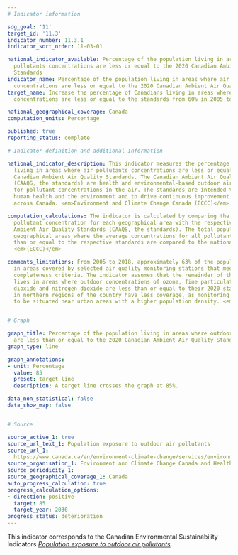 ```yaml
---
# Indicator information

sdg_goal: '11'
target_id: '11.3'
indicator_number: 11.3.1
indicator_sort_order: 11-03-01

national_indicator_available: Percentage of the population living in areas where air
  pollutants concentrations are less or equal to the 2020 Canadian Ambient Air Quality
  Standards
indicator_name: Percentage of the population living in areas where air pollutants
  concentrations are less or equal to the 2020 Canadian Ambient Air Quality Standards
target_name: Increase the percentage of Canadians living in areas where air pollutants
  concentrations are less or equal to the standards from 60% in 2005 to 85% in 2030

national_geographical_coverage: Canada
computation_units: Percentage

published: true
reporting_status: complete

# Indicator definition and additional information

national_indicator_description: This indicator measures the percentage of the population
  living in areas where air pollutants concentrations are less or equal to the 2020
  Canadian Ambient Air Quality Standards. The Canadian Ambient Air Quality Standards
  (CAAQS, the standards) are health and environmental-based outdoor air quality objectives
  for pollutant concentrations in the air. The standards are intended to further protect
  human health and the environment and to drive continuous improvement in air quality
  across Canada. <em>Environment and Climate Change Canada (ECCC)</em>

computation_calculations: The indicator is calculated by comparing the spatially averaged
  pollutant concentration for each geographical area with the respective 2020 Canadian
  Ambient Air Quality Standards (CAAQS, the standards). The total population of all
  geographical areas where the average concentrations for all pollutants are less
  than or equal to the respective standards are compared to the national population.
  <em>(ECCC)</em>

comments_limitations: From 2005 to 2018, approximately 63% of the population lived
  in areas covered by selected air quality monitoring stations that meet the data
  completeness criteria. The indicator assumes that the remainder of the population
  lives in areas where outdoor concentrations of ozone, fine particulate matter, sulphur
  dioxide and nitrogen dioxide are less than or equal to their 2020 standards. Populations
  in northern regions of the country have less coverage, as monitoring stations tend
  to be situated near urban areas with a higher population density. <em>(ECCC)</em>


# Graph

graph_title: Percentage of the population living in areas where outdoor concentrations of air pollutants
  are less than or equal to the 2020 Canadian Ambient Air Quality Standards
graph_type: line

graph_annotations:
- unit: Percentage
  value: 85
  preset: target_line
  description: A target line crosses the graph at 85%.

data_non_statistical: false
data_show_map: false


# Source

source_active_1: true
source_url_text_1: Population exposure to outdoor air pollutants
source_url_1: 
  https://www.canada.ca/en/environment-climate-change/services/environmental-indicators/population-exposure-outdoor-air-pollutants.html
source_organisation_1: Environment and Climate Change Canada and Health Canada
source_periodicity_1:
source_geographical_coverage_1: Canada
auto_progress_calculation: true
progress_calculation_options:
- direction: positive
  target: 85
  target_year: 2030
progress_status: deterioration
---
```

This indicator corresponds to the Canadian Environmental Sustainability Indicators <a href="https://www.canada.ca/en/environment-climate-change/services/environmental-indicators/population-exposure-outdoor-air-pollutants.html"> <em>Population exposure to outdoor air pollutants</em></a>.
